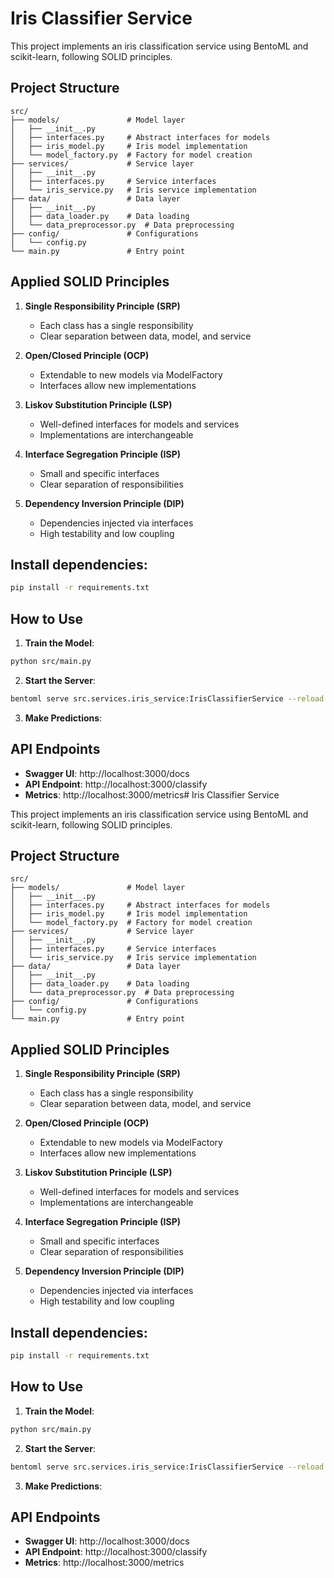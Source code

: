 # Iris Classifier Service

This project implements an iris classification service using BentoML and scikit-learn, following SOLID principles.

## Project Structure

```
src/
├── models/               # Model layer
│   ├── __init__.py
│   ├── interfaces.py     # Abstract interfaces for models
│   ├── iris_model.py     # Iris model implementation
│   └── model_factory.py  # Factory for model creation
├── services/             # Service layer
│   ├── __init__.py
│   ├── interfaces.py     # Service interfaces
│   └── iris_service.py   # Iris service implementation
├── data/                 # Data layer
│   ├── __init__.py
│   ├── data_loader.py    # Data loading
│   └── data_preprocessor.py  # Data preprocessing
├── config/               # Configurations
│   └── config.py
└── main.py               # Entry point
```

## Applied SOLID Principles

1. **Single Responsibility Principle (SRP)**
   - Each class has a single responsibility
   - Clear separation between data, model, and service

2. **Open/Closed Principle (OCP)**
   - Extendable to new models via ModelFactory
   - Interfaces allow new implementations

3. **Liskov Substitution Principle (LSP)**
   - Well-defined interfaces for models and services
   - Implementations are interchangeable

4. **Interface Segregation Principle (ISP)**
   - Small and specific interfaces
   - Clear separation of responsibilities

5. **Dependency Inversion Principle (DIP)**
   - Dependencies injected via interfaces
   - High testability and low coupling

## Install dependencies:
```bash
pip install -r requirements.txt
```

## How to Use

1. **Train the Model**:
```bash
python src/main.py
```

2. **Start the Server**:
```bash
bentoml serve src.services.iris_service:IrisClassifierService --reload
```

3. **Make Predictions**:

## API Endpoints

- **Swagger UI**: http://localhost:3000/docs
- **API Endpoint**: http://localhost:3000/classify
- **Metrics**: http://localhost:3000/metrics# Iris Classifier Service

This project implements an iris classification service using BentoML and scikit-learn, following SOLID principles.

## Project Structure

```
src/
├── models/               # Model layer
│   ├── __init__.py
│   ├── interfaces.py     # Abstract interfaces for models
│   ├── iris_model.py     # Iris model implementation
│   └── model_factory.py  # Factory for model creation
├── services/             # Service layer
│   ├── __init__.py
│   ├── interfaces.py     # Service interfaces
│   └── iris_service.py   # Iris service implementation
├── data/                 # Data layer
│   ├── __init__.py
│   ├── data_loader.py    # Data loading
│   └── data_preprocessor.py  # Data preprocessing
├── config/               # Configurations
│   └── config.py
└── main.py               # Entry point
```

## Applied SOLID Principles

1. **Single Responsibility Principle (SRP)**
   - Each class has a single responsibility
   - Clear separation between data, model, and service

2. **Open/Closed Principle (OCP)**
   - Extendable to new models via ModelFactory
   - Interfaces allow new implementations

3. **Liskov Substitution Principle (LSP)**
   - Well-defined interfaces for models and services
   - Implementations are interchangeable

4. **Interface Segregation Principle (ISP)**
   - Small and specific interfaces
   - Clear separation of responsibilities

5. **Dependency Inversion Principle (DIP)**
   - Dependencies injected via interfaces
   - High testability and low coupling

## Install dependencies:
```bash
pip install -r requirements.txt
```

## How to Use

1. **Train the Model**:
```bash
python src/main.py
```

2. **Start the Server**:
```bash
bentoml serve src.services.iris_service:IrisClassifierService --reload
```

3. **Make Predictions**:

## API Endpoints

- **Swagger UI**: http://localhost:3000/docs
- **API Endpoint**: http://localhost:3000/classify
- **Metrics**: http://localhost:3000/metrics